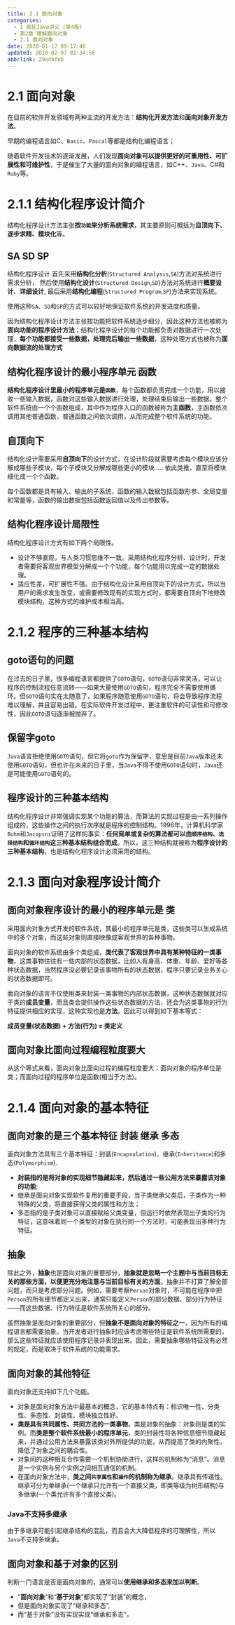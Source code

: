 ```yaml
---
title: 2.1 面向对象
categories: 
  - 1 疯狂Java讲义 (第4版)
  - 第2章 理解面向对象
  - 2.1 面向对象
date: 2020-01-17 09:17:46
updated: 2020-02-07 01:34:56
abbrlink: 29e4bfeb
---
```

# 2.1 面向对象
在目前的软件开发领域有两种主流的开发方法：**结构化开发方法**和**面向对象开发方法**。

早期的编程语言如C、`Basic`、`Pascal`等都是结构化编程语言；

随着软件开发技术的逐渐发展，人们发现**面向对象可以提供更好的可重用性、可扩展性和可维护性**，于是催生了大量的面向对象的编程语言，如C++、`Java`、C#和`Ruby`等。
# 2.1.1 结构化程序设计简介
结构化程序设计方法主张**按`功能`来分析系统需求**，其主要原则可概括为**自顶向下、逐步求精、模块化**等。
## SA SD SP
结构化程序设计
首先采用**结构化分析**(`Structured Analysis`,`SA`)方法对系统进行需求分析，
然后使用**结构化设计**(`Structured Design`,`SD`)方法对系统进行**概要设计**、**详细设计**,
最后采用**结构化编程**(`Structured Program`,`SP`)方法来实现系统。

使用这种`SA`、`SD`和`SP`的方式可以较好地保证软件系统的开发进度和质量。

因为结构化程序设计方法主张按功能把软件系统逐步细分，因此这种方法也被称为**面向功能的程序设计方法**；结构化程序设计的每个功能都负责对数据进行一次处理，**每个功能都接受一些数据，处理完后输出一些数据**，这种处理方式也被称为**面向数据流的处理方式**

## 结构化程序设计的最小程序单元 函数
**结构化程序设计里最小的程序单元是`函数`**，每个函数都负责完成一个功能，用以接收一些输入数据，函数对这些输入数据进行处理，处理结束后输出一些数据。整个软件系统由一个个函数组成，其中作为程序入口的函数被称为**主函数**，主函数依次调用其他普通函数，普通函数之间依次调用，从而完成整个软件系统的功能。
## 自顶向下
结构化设计需要采用**自顶向下**的设计方式，在设计阶段就需要考虑每个模块应该分解成哪些子模块，每个子模块又分解成哪些更小的模块......依此类推，直至将模块细化成一个个函数。

每个函数都是具有输入、输出的子系统，函数的输入数据包括函数形参、全局变量和常量等，函数的输出数据包括函数返回值以及传出参数等。
## 结构化程序设计局限性
结构化程序设计方式有如下两个局限性。
- 设计不够直观，与人类习惯思维不一致。采用结构化程序分析、设计时，开发者需要将客观世界模型分解成一个个功能，每个功能用以完成一定的数据处理。
- 适应性差，可扩展性不强。由于结构化设计采用自顶向下的设计方式，所以当用户的需求发生改变，或需要修改现有的实现方式时，都需要自顶向下地修改模块结构，这种方式的维护成本相当高。

# 2.1.2 程序的三种基本结构
## goto语句的问题
在过去的日子里，很多编程语言都提供了`GOTO`语句，`GOTO`语句非常灵活，可以让程序的控制流程任意流转——如果大量使用`GOTO`语句，程序完全不需要使用循环。但`GOTO`语句实在太随意了，如果程序随意使用`GOTO`语句，将会导致程序流程难以理解，并且容易出错。在实际软件开发过程中，更注重软件的可读性和可修改性，因此`GOTO`语句逐渐被抛弃了。

## 保留字goto
`Java`语言拒绝使用`GOTO`语句，但它将`goto`作为保留字，意思是目前`Java`版本还未使用`GOTO`语句，但也许在未来的日子里，当`Java`不得不使用`GOTO`语句时，`Java`还是可能使用`GOTO`语句的。

## 程序设计的三种基本结构
结构化程序设计非常强调实现某个功能的算法，而算法的实现过程是由一系列操作组成的，这些操作之间的执行次序就是程序的控制结构。1996年，计算机科学家`Bohm`和`Jacopini`证明了这样的事实：**任何简单或复杂的算法都可以由`顺序结构`、`选择结构`和`循环结构`这三种基本结构组合而成**。所以，这三种结构就被称为**程序设计的三种基本结构**，也是结构化程序设计必须采用的结构。

# 2.1.3 面向对象程序设计简介
## 面向对象程序设计的最小的程序单元是 类
采用面向对象方式开发的软件系统，其最小的程序单元是类，这些类可以生成系统中的多个对象，而这些对象则直接映像成客观世界的各种事物。

面向对象的软件系统由多个类组成，**类代表了客观世界中具有某种特征的一类事物**，这类事物往往有一些内部的状态数据，比如人有身高、体重、年龄、爱好等各种状态数据，当然程序没必要记录该事物所有的状态数据，程序只要记录业务关心的状态数据即可。

面向对象的语言不仅使用类来封装一类事物的内部状态数据，这种状态数据就对应于类的**成员变量**，而且类会提供操作这些状态数据的方法，还会为这类事物的行为特征提供相应的实现，这种实现也是**方法**。因此可以得到如下基本等式：

**成员变量(状态数据) + 方法(行为) = 类定义**
## 面向对象比面向过程编程粒度要大
从这个等式来看，面向对象比面向过程的编程粒度要大：面向对象的程序单位是类；而面向过程的程序单位是函数(相当于方法)。

# 2.1.4 面向对象的基本特征
## 面向对象的是三个基本特征 封装 继承 多态
面向对象方法具有三个基本特征：封装(`Encapsulation`)、继承(`Inheritance`)和多态(`Polymorphism`).
- **封装指的是将对象的实现细节隐藏起来，然后通过一些公用方法来暴露该对象的功能**;
- 继承是面向对象实现软件复用的重要手段，当子类继承父类后，子类作为一种特殊的父类，将直接获得父类的属性和方法；
- 多态指的是子类对象可以直接赋给父类变量，但运行时依然表现出子类的行为特征，这意味着同一个类型的对象在执行同一个方法时，可能表现出多种行为特征。

## 抽象
除此之外，**抽象**也是面向对象的重要部分，**抽象就是忽略一个主题中与当前目标无关的那些方面，以便更充分地注意与当前目标有关的方面**。抽象并不打算了解全部问题，而只是考虑部分问题。例如，需要考察`Person`对象时，不可能在程序中把`Person`的所有细节都定义出来，通常只能定义`Person`的部分数据、部分行为特征——而这些数据、行为特征是软件系统所关心的部分。

虽然抽象是面向对象的重要部分，但**抽象不是面向对象的特征之一**，因为所有的编程语言都需要抽象。当开发者进行抽象时应该考虑哪些特征是软件系统所需要的，那么这些特征就应该使用程序记录并表现出来。因此，需要抽象哪些特征没有必然的规定，而是取决于软件系统的功能需求。

## 面向对象的其他特征
面向对象还支持如下几个功能。
- 对象是面向对象方法中最基本的概念，它的基本特点有：标识唯一性、分类性、多态性、封装性、模块独立性好。
- **类是具有共同属性、共同方法的一类事物**。类是对象的抽象：对象则是类的实例。而**类是整个软件系统最小的程序单元**，类的封装性将各种信息细节隐藏起来，并通过公用方法来暴露该类对外所提供的功能，从而提高了类的内聚性，降低了对象之间的耦合性。
- 对象间的这种相互合作需要一个机制协助进行，这样的机制称为“消息”。消息是一个实例与另个实例之间相互通信的机制。
- 在面向对象方法中，**类之间`共享属性`和`操作`的机制称为继承**。继承具有传递性。继承可分为单继承(一个继承只允许有一个直接父类，即类等级为树形结构)与多继承(一个类允许有多个直接父类)。

### Java不支持多继承
由于多继承可能引起继承结构的混乱，而且会大大降低程序的可理解性，所以`Java`不支持多继承。
## 面向对象和基于对象的区别
判断一门语言是否是面向对象的，通常可以**使用继承和多态来加以判断**。
- “**面向对象**”和“**基于对象**”都实现了“封装”的概念，
- 但是面向对象实现了“继承和多态”,
- 而“基于对象”没有实现实现“继承和多态”。
